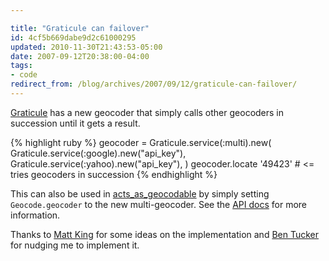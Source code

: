 ```yaml
---

title: "Graticule can failover"
id: 4cf5b669dabe9d2c61000295
updated: 2010-11-30T21:43:53-05:00
date: 2007-09-12T20:38:00-04:00
tags:
- code
redirect_from: /blog/archives/2007/09/12/graticule-can-failover/
---
```


[Graticule](http://graticule.rubyforge.org/) has a new geocoder that simply calls other geocoders in succession until it gets a result.

{% highlight ruby %}
geocoder = Graticule.service(:multi).new(
  Graticule.service(:google).new("api_key"),
  Graticule.service(:yahoo).new("api_key"),
)
geocoder.locate '49423' # <= tries geocoders in succession
{% endhighlight %}

This can also be used in [acts\_as\_geocodable](http://graticule.rubyforge.org/plugin.html) by simply setting `Geocode.geocoder` to the new multi-geocoder. See the [API docs](http://graticule.rubyforge.org/graticule/classes/Graticule/Geocoder/Multi.html) for more information.

Thanks to [Matt King](http://www.mattking.org/2007-04/graticule-failover-geocoding.html) for some ideas on the implementation and [Ben Tucker](http://stream.btucker.org/) for nudging me to implement it.
